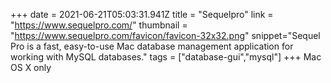 +++
date = 2021-06-21T05:03:31.941Z
title = "Sequelpro"
link = "https://www.sequelpro.com/"
thumbnail = "https://www.sequelpro.com/favicon/favicon-32x32.png"
snippet="Sequel Pro is a fast, easy-to-use Mac database management application for working with MySQL databases."
tags = ["database-gui","mysql"]
+++
Mac OS X only